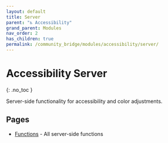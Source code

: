 ```yaml
---
layout: default
title: Server
parent: "♿ Accessibility"
grand_parent: Modules
nav_order: 2
has_children: true
permalink: /community_bridge/modules/accessibility/server/
---
```


# Accessibility Server
{: .no_toc }

Server-side functionality for accessibility and color adjustments.

## Pages

- [Functions](server/functions.md) - All server-side functions
